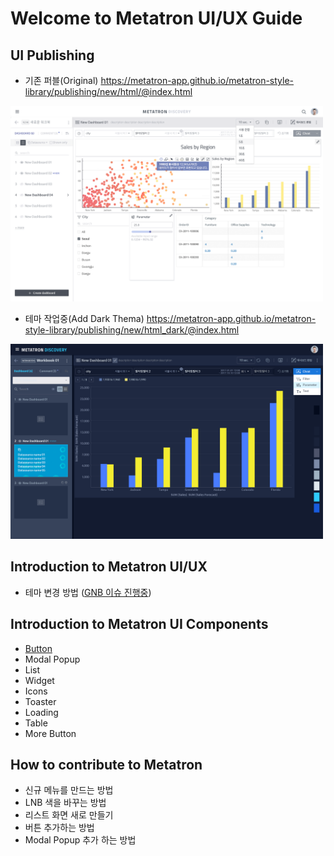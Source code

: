 Welcome to Metatron UI/UX Guide
==================================

UI Publishing
---
- 기존 퍼블(Original) <https://metatron-app.github.io/metatron-style-library/publishing/new/html/@index.html>
<img width="500px" src="/docs/guide/images/white.png" alt="White" title="White Thema">

- 테마 작업중(Add Dark Thema) <https://metatron-app.github.io/metatron-style-library/publishing/new/html_dark/@index.html>
<img width="500px" src="/docs/guide/images/dark.png" alt="Dark" title="Dark Thema">

Introduction to Metatron UI/UX
---
- 테마 변경 방법 ([GNB 이슈 진행중](https://github.com/metatron-app/metatron-discovery/issues/2388))

Introduction to Metatron UI Components
---
- [Button](https://metatron-app.github.io/guide/docs/index.html)
- Modal Popup
- List
- Widget
- Icons
- Toaster
- Loading
- Table
- More Button

How to contribute to Metatron
---
- 신규 메뉴를 만드는 방법
- LNB 색을 바꾸는 방법
- 리스트 화면 새로 만들기
- 버튼 추가하는 방법
- Modal Popup 추가 하는 방법
